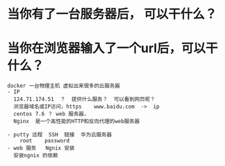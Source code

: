 # 当你有了一台服务器后， 可以干什么？

# 当你在浏览器输入了一个url后，可以干什么？
    docker 一台物理主机 虚拟出来很多的云服务器
    - IP
      124.71.174.51  ？  提供什么服务？  可以看到网页呢？
      浏览器域名或IP访问，https    www.baidu.com  ->  ip
      centos 7.6 ？ web 服务器， 
      Nginx  是一个高性能的HTTP和反向代理的web服务器

    - putty 远程  SSH  链接  华为云服务器
        root    password  
    - web 服务   Ngnix 安装
      安装ngnix 的依赖